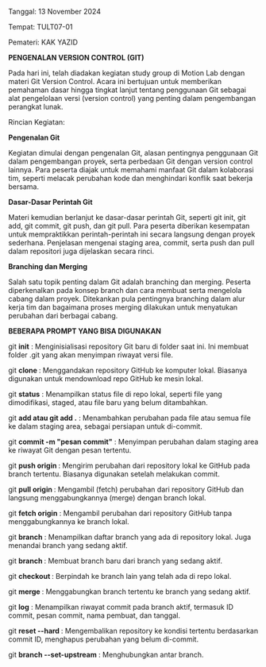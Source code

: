 Tanggal: 13 November 2024

Tempat: TULT07-01

Pemateri: KAK YAZID

**PENGENALAN VERSION CONTROL (GIT)**

Pada hari ini, telah diadakan kegiatan study group di Motion Lab dengan materi Git Version Control. Acara ini bertujuan untuk memberikan pemahaman dasar hingga tingkat lanjut tentang penggunaan Git sebagai alat pengelolaan versi (version control) yang penting dalam pengembangan perangkat lunak.

Rincian Kegiatan:

  **Pengenalan Git**
  
  Kegiatan dimulai dengan pengenalan Git, alasan pentingnya penggunaan Git dalam pengembangan proyek, serta perbedaan Git dengan version control lainnya. Para peserta diajak untuk memahami manfaat Git dalam kolaborasi tim, seperti melacak perubahan kode dan menghindari konflik saat bekerja bersama.

  **Dasar-Dasar Perintah Git**
  
  Materi kemudian berlanjut ke dasar-dasar perintah Git, seperti git init, git add, git commit, git push, dan git pull. Para peserta diberikan kesempatan untuk mempraktikkan perintah-perintah ini secara langsung dengan proyek sederhana. Penjelasan mengenai staging area, commit, serta push dan pull dalam repositori juga dijelaskan secara rinci.

  **Branching dan Merging**
  
  Salah satu topik penting dalam Git adalah branching dan merging. Peserta diperkenalkan pada konsep branch dan cara membuat serta mengelola cabang dalam proyek. Ditekankan pula pentingnya branching dalam alur kerja tim dan bagaimana proses merging dilakukan untuk menyatukan perubahan dari berbagai cabang.

**BEBERAPA PROMPT YANG BISA DIGUNAKAN**


git **init** : Menginisialisasi repository Git baru di folder saat ini. Ini membuat folder .git yang akan menyimpan riwayat versi file.
	
git **clone <repository-url>**
: Menggandakan repository GitHub ke komputer lokal. Biasanya digunakan untuk mendownload repo GitHub ke mesin lokal.
	
git **status**
: Menampilkan status file di repo lokal, seperti file yang dimodifikasi, staged, atau file baru yang belum ditambahkan.
	
git **add <file> atau git add .**
: Menambahkan perubahan pada file atau semua file ke dalam staging area, sebagai persiapan untuk di-commit.
	
git **commit -m "pesan commit"**
: Menyimpan perubahan dalam staging area ke riwayat Git dengan pesan tertentu.
	
git **push origin <branch>**
: Mengirim perubahan dari repository lokal ke GitHub pada branch tertentu. Biasanya digunakan setelah melakukan commit.
	
git **pull origin <branch>**
: Mengambil (fetch) perubahan dari repository GitHub dan langsung menggabungkannya (merge) dengan branch lokal.
	
git **fetch origin**
: Mengambil perubahan dari repository GitHub tanpa menggabungkannya ke branch lokal.
	
git **branch**
: Menampilkan daftar branch yang ada di repository lokal. Juga menandai branch yang sedang aktif.
	
git **branch <nama-branch>**
: Membuat branch baru dari branch yang sedang aktif.
	
git **checkout <branch>**
: Berpindah ke branch lain yang telah ada di repo lokal.
	
git **merge <branch>**
: Menggabungkan branch tertentu ke branch yang sedang aktif.
	
git **log**
: Menampilkan riwayat commit pada branch aktif, termasuk ID commit, pesan commit, nama pembuat, dan tanggal.
	
git **reset --hard <commit-id>**
: Mengembalikan repository ke kondisi tertentu berdasarkan commit ID, menghapus perubahan yang belum di-commit.
	
git **branch --set-upstream** : Menghubungkan antar branch.
